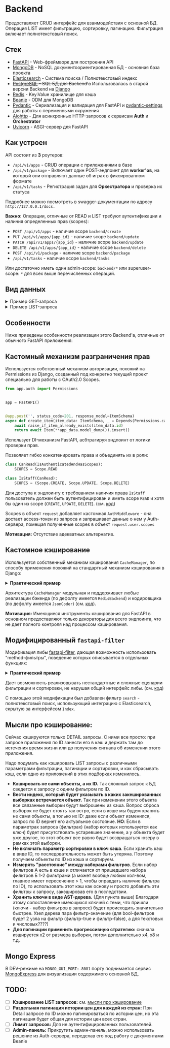 # Backend

Предоставляет CRUD интерфейс для взаимодействия с основной БД. Операция LIST имеет фильтрацию, сортировку, пагинацию. Фильтрация включает полнотекстовый поиск.

## Стек

- [FastAPI](https://fastapi.tiangolo.com/) - Web-фреймворк для построения API
- [MongoDB](https://www.mongodb.com/) - NoSQL документоориентированная БД - основная база проекта
- [Elasticsearch](https://www.elastic.co/) - Система поиска / Полнотекстовый индекс
- ~~[PostgreSQL](https://www.postgresql.org/) - SQL БД для Backend'a~~ Использовалась в старой версии Backend на [Django](https://www.djangoproject.com/)
- [Redis](https://redis.io/) - Key:Value хранилище для кэша
- [Beanie](https://beanie-odm.dev/) - ODM для MongoDB
- [Pydantic](https://pydantic-docs.helpmanual.io/) - Сериализация и валидация для FastAPI и [pydantic-settings](https://pydantic-docs.helpmanual.io/usage/settings/) для работы с переменными окружения
- [Aiohttp](https://aiohttp.readthedocs.io/en/stable/) - Для асинхронных HTTP-запросов к сервисам **Auth** и **Orchestrator**
- [Uvicorn](https://www.uvicorn.org/) - ASGI-сервер для FastAPI

## Как устроен

API состоит из **3** роутеров:

- `/api/v1/apps` - CRUD операции с приложениями в базе
- `/api/v1/package` - Включает один POST-эндпоинт для **worker'ов**, на который они отправляют данные об играх в фиксированном формате
- `/api/v1/tasks` - Регистрация задач для **Оркестратора** и проверка их статуса

Подробнее можно посмотреть в swagger-документации по адресу `http://127.0.0.1/docs.`

**Важно:** Операции, отличные от READ и LIST требуют аутентификации и наличия определенных прав (scopes):

- `POST /api/v1/apps` - наличие scope `backend/create`
- `PUT /api/v1/apps/{app_id}` - наличие scope `backend/update`
- `PATCH /api/v1/apps/{app_id}` - наличие scope `backend/update`
- `DELETE /api/v1/apps/{app_id}` - наличие scope `backend/delete`
- `POST /api/v1/package` - наличие scope `backend/package`
- `/api/v1/tasks` - наличие scope `backend/tasks`

Или достаточно иметь один admin-scope: `backend/*` или superuser-scope: `*` для всех выше перечисленных операций.

## Вид данных
<details>
<summary>Пример GET-запроса</summary>

```json
GET http://127.0.0.1:80/api/v1/apps/292030

{
    "id": 292030,
    "name": "The Witcher 3: Wild Hunt",
    "type": "game",
    "short_description": "You are Geralt of Rivia, mercenary monster slayer. Before you stands a war-torn, monster-infested continent you can explore at will. Your current contract? Tracking down Ciri — the Child of Prophecy, a living weapon that can alter the shape of the world.",
    "is_free": false,
    "developers": [
        "CD PROJEKT RED"
    ],
    "publishers": [
        "CD PROJEKT RED"
    ],
    "total_recommendations": 758046,
    "prices": {
        "US": {
            "is_available": true,
            "currency": "USD",
            "price_story": {
                "results": [
                    {
                        "timestamp": "2025-02-04T19:57:39.394000+03:00",
                        "price": 39.99,
                        "discount": 0
                    },
                    {
                        "timestamp": "2025-01-26T23:37:43.621000+03:00",
                        "price": 7.99,
                        "discount": 80
                    }
                ],
                "page": 1,
                "size": 10,
                "total": 2
            }
        }
    }
}
```
</details>

<details>
<summary>Пример LIST-запроса</summary>

```json
GET http://127.0.0.1:80/api/v1/apps?discount__lte=10&is_free=false&is_available_in_countries=RU&search=valve&size=1

{
    "results": [
        {
            "id": 10,
            "name": "Counter-Strike",
            "type": "game",
            "short_description": "Play the world's number 1 online action game. Engage in an incredibly realistic brand of terrorist warfare in this wildly popular team-based game. Ally with teammates to complete strategic missions. Take out enemy sites. Rescue hostages. Your role affects your team's success. Your team's success affects your role.",
            "is_free": false,
            "developers": [
                "Valve"
            ],
            "publishers": [
                "Valve"
            ],
            "total_recommendations": 157379,
            "prices": {
                "US": {
                    "is_available": true,
                    "currency": "USD",
                    "price": 9.99,
                    "discount": 0,
                    "last_updated": "2025-01-26T23:43:16.255000+03:00"
                },
                "GB": {
                    "is_available": true,
                    "currency": "GBP",
                    "price": 7.19,
                    "discount": 0,
                    "last_updated": "2025-01-26T23:43:17.765000+03:00"
                },
                "CN": {
                    "is_available": true,
                    "currency": "CNY",
                    "price": 37.0,
                    "discount": 0,
                    "last_updated": "2025-01-26T23:43:19.373000+03:00"
                },
                "RU": {
                    "is_available": true,
                    "currency": "RUB",
                    "price": 259.0,
                    "discount": 0,
                    "last_updated": "2025-01-26T23:43:20.887000+03:00"
                },
                "DE": {
                    "is_available": true,
                    "currency": "EUR",
                    "price": 8.19,
                    "discount": 0,
                    "last_updated": "2025-01-26T23:43:22.293000+03:00"
                },
                "JP": {
                    "is_available": true,
                    "currency": "JPY",
                    "price": 1010.0,
                    "discount": 0,
                    "last_updated": "2025-01-26T23:43:24.006000+03:00"
                },
                "BR": {
                    "is_available": true,
                    "currency": "BRL",
                    "price": 20.69,
                    "discount": 0,
                    "last_updated": "2025-01-26T23:43:25.511000+03:00"
                }
            }
        }
    ],
    "page": 1,
    "size": 1,
    "total": 10
}
```
</details>

## Особенности

Ниже приведены особенности реализации этого Backend'a, отличные от обычного FastAPI приложения:

## Кастомный механизм разграничения прав

Используется собственный механизм авторизации, похожий на Permissions из Django, созданный под конкретно текущий проект специально для работы с OAuth2.0 Scopes. 

```python
from app.auth import Permissions


app = FastAPI()


@app.post('', status_code=201, response_model=ItemSchema)
async def create_item(item_data: ItemSchema, _ = Depends(Permissions.can_create)):
    await raise_if_item_already_exists(item_data.id)
    return await Item(**app_data.model_dump()).insert()
```

Использует DI-механизм FastAPI, асбтрагируя эндпоинт от логики проверки прав.

Позволяет гибко конкатенировать права и объединять их в роли:

```python
class CanRead(IsAuthenticatedAndHasScopes):
    SCOPES = Scope.READ

class IsStaff(CanRead):
    SCOPES = (Scope.CREATE, Scope.UPDATE, Scope.DELETE)
```

Для доступа к эндпоинту с требованием наличия права `IsStaff` пользователь должен быть аутентифицирован и иметь scope `READ` и хотя бы один из scope (`CREATE`, `UPDATE`, `DELETE`). (см. [код](https://github.com/P90Master/steamdb/blob/main/backend/app/auth/permissions.py#L31))

Scopes в объект `request` добавляет кастомная `AuthMiddleware` - она достает access-токен из запроса и запрашивает данные о нем у Auth-сервера, помещая полученные scopes в объект `request.user.scopes`

**Мотивация:** Отсутствие адекватных альтернатив.

## Кастомное кэширование

Используется собственный механизм кэширования `CacheManager`, по способу применения похожий на стандартный механизм кэширования в Django:

<details>
<summary><b>Практический пример</b></summary>

```python
from app.utils.cache import CacheManager, RedisBackend


@asynccontextmanager
async def lifespan(app_: FastAPI):
    cache_pool = ConnectionPool.from_url(url=settings.CACHE_URL)
    redis_instance = redis.Redis(connection_pool=cache_pool)
    CacheManager.init(
        RedisBackend(redis_instance),
        prefix=settings.CACHE_PREFIX,
        expire=settings.CACHE_TIMEOUT,
        logger=get_logger(settings, 'cache'),
    )

    yield

    CacheManager.reset()
    await cache_pool.disconnect()


app = FastAPI(lifespan=lifespan)


@app.get('/{id}', response_model=ItemSchema)
async def get_item(item_id: Annotated[int, Field(gt=0)]):
    cache_key = f'item_{item_id}'
    cached_app_data = await CacheManager.get(cache_key)

    if cached_app_data:
        item = Item(**cached_app_data)
        return ItemSchema(**item.model_dump())

    item = await Item.find_one(Item.id == item_id)

    if item is None:
        raise HTTPException(status_code=404, detail=f'Item with id {app_id} not found')

    await CacheManager.save(item.model_dump_json(), cache_key)
    return ItemSchema(**item.model_dump())
```
</details>

Архитектура `CacheManager` модульная и поддерживает любые реализации бэкенда (по дефолту имеется `RedisBackend`) и кодировщика (по дефолту имеется `JsonCoder`) (см. [код](https://github.com/P90Master/steamdb/blob/main/backend/app/utils/cache/manager.py#L9)).

**Мотивация:** Имеющиеся инструменты кэширования для FastAPI в основном предоставляют только декораторы для всего эндпоинта, что не дает полного контроля над процессом кэширования.

## Модифицированный `fastapi-filter`

Модификация либы [fastapi-filter](https://github.com/arthurio/fastapi-filter), дающая возможность использовать "method-фильтры", поведение которых описывается в отдельных функциях:

<details>
<summary><b>Практический пример</b></summary>

```python
from app.utils.filters import Filter


class AppFilter(Filter):
    name: Optional[str] = None
    type__in: Optional[list[str]] = None
    is_free: Optional[bool] = None

    order_by: list[str] = ["total_recommendations"]

    is_available_in_countries__method: Annotated[
        Optional[list[str]],
        Field(alias='is_available_in_countries')
    ] = None
    search__method: Annotated[
        Optional[str],
        Field(alias='search')
    ] = None

    @staticmethod
    async def filter__is_available_in_countries(query: FindMany[FindType], value: str):
        return query.find_many(
            {f"prices.{country}.is_available": {'$eq': True} for country in value.split(',')}
        )
    
    @staticmethod
    async def sort__discount(query: FindMany[FindType], direction: SortDirection):
        return query.sort((f"prices.{settings.MAIN_COUNTRY}.price_story.0.discount", direction))

    @staticmethod
    async def filter__search(query: FindMany[FindType], value: str):
        app_ids = await Index.fulltext_search(value)
        return query.find_many({"_id": {"$in": app_ids}})

    class Constants(Filter.Constants):
        model = App
        custom_ordering_fields = ("discount", )
```
</details>

Дает возможность реализовывать нестандартные и сложные сценарии фильтрации и сортировки, не нарушая общий интерфейс либы. (см. [код](https://github.com/P90Master/steamdb/blob/main/backend/app/utils/filters.py#L33))

С помощью этой модификации был добавлен фильтр `search` - полнотекстовый поиск, использующий интеграцию с Elasticsearch, скрытую за интерфейсом `Index`.

## Мысли про кэширование:

Сейчас кэшируются только DETAIL запросы. С ними все просто: при запросе приложения по ID занести его в кэш и держать там до истечения время жизни или до получения сигнала об изменении этого приложения.

Надо подумать как кэшировать LIST запросы с различными параметрами фильтрации, пагинации и сортировки, и как сбрасывать кэш, если одно из приложений в этих подборках изменилось.

- **Кэшировать не сами объекты, а их ID.** Так сложный запрос к БД сведется к запросу с одним фильтром по ID.
- **Вести индекс, который будет указывать в каких закешированных выборках встречается объект.** Так при изменении этого объекта все связанные выборки будут выброшены из кэша. Вопрос сброса выборок не будет стоять так остро, если в кэше мы будем хранить не сами объекты, а только их ID: даже если объект изменился, запрос по ID вернет его актуальное состояние. **НО**: Если в параметрах запроса (фильтрах) (набор которых используется как ключ) будет присутствовать устаревшее значение, а у объекта будет уже другое, то этот объект все равно будет возвращаться юзеру в рамках этой выборки.
- **Не включать параметр сортировки в ключ кэша**. Если хранить кэш в виде ID, то последовательность может быть утеряна. Поэтому получаем объекты по ID из кэша и сортируем.
- **Измерять "расстояние" между наборами фильтров**. Если набор фильтров А есть в кэше и отличается от пришедшего набора фильтров Б 1-2 фильтрами (а может вообще любым кол-вом, главное имеет пересечение > 1, чтобы оправдать наличие фильтра по ID), то использовать этот кэш как основу и просто добавить эти фильтры к запросу, закэшировав его в последствии.
- **Хранить ключи в виде AST-дерева.** (Для пункта выше) Благодаря этому сопоставление имеющихся ключей с теми, что пришли (ключи - набор фильтров в запросе) будет происходить значительно быстрее. Узел дерева пара фильтр-значение (для bool-фильтров будет 2 узла на фильтр (фильтр-true и фильтр-false), а для текстовых и числовых????)
- **Для пагинации применить прогрессивную стратегию:** сначала кэшируется x2 от размера выборки, потом дополнительно x4, x8 и т.д.

## Mongo Express

В DEV-режиме на `MONGO_GUI_PORT:-8081` порту поднимается сервис [MongoExpress](https://github.com/mongo-express/mongo-express) для визуализации содержимого основной БД.

## TODO:

- [ ] **Кэширование LIST запросов:** см. [мысли про кэширование](BACKEND.md#мысли-про-кэширование)
- [ ] **Раздельная пагинация истории цен для каждой из стран:** При Detail запросе по ID можно пагинироваться по истории цен, но эта пагинация будет общая для истории цен всех стран.
- [ ] **Лимит запросов:** Для не аутентифицированных пользователей.
- [ ] **Admin-панель:** Прикрутить админ-панель, можно использовать решение из Auth-сервера, переделав его под работу с документами Beanie
